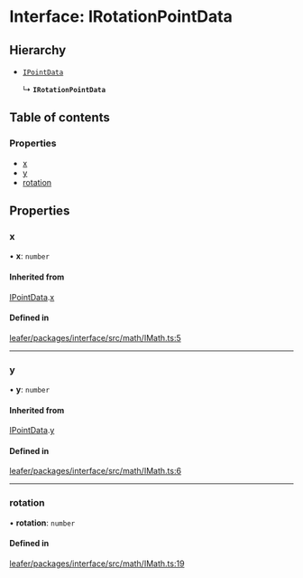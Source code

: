 # Interface: IRotationPointData

## Hierarchy

- [`IPointData`](IPointData.md)

  ↳ **`IRotationPointData`**

## Table of contents

### Properties

- [x](IRotationPointData.md#x)
- [y](IRotationPointData.md#y)
- [rotation](IRotationPointData.md#rotation)

## Properties

### x

• **x**: `number`

#### Inherited from

[IPointData](IPointData.md).[x](IPointData.md#x)

#### Defined in

[leafer/packages/interface/src/math/IMath.ts:5](https://github.com/leaferjs/leafer/blob/985f85e/packages/interface/src/math/IMath.ts#L5)

___

### y

• **y**: `number`

#### Inherited from

[IPointData](IPointData.md).[y](IPointData.md#y)

#### Defined in

[leafer/packages/interface/src/math/IMath.ts:6](https://github.com/leaferjs/leafer/blob/985f85e/packages/interface/src/math/IMath.ts#L6)

___

### rotation

• **rotation**: `number`

#### Defined in

[leafer/packages/interface/src/math/IMath.ts:19](https://github.com/leaferjs/leafer/blob/985f85e/packages/interface/src/math/IMath.ts#L19)
